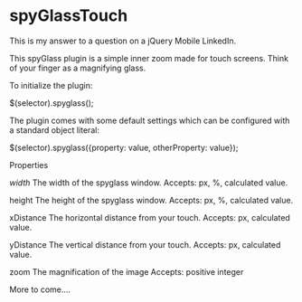 spyGlassTouch
=============

This is my answer to a question on a jQuery Mobile LinkedIn.

This spyGlass plugin is a simple inner zoom made for touch screens.  Think of your finger as a magnifying glass.

To initialize the plugin:

$(selector).spyglass();

The plugin comes with some default settings which can be configured with a standard object literal:

$(selector).spyglass({property: value, otherProperty: value});

Properties

*width*
The width of the spyglass window.
Accepts: px, %, calculated value.

height
The height of the spyglass window.
Accepts: px, %, calculated value.

xDistance
The horizontal distance from your touch.
Accepts: px, calculated value.

yDistance
The vertical distance from your touch.
Accepts: px, calculated value.

zoom
The magnification of the image
Accepts: positive integer

More to come....